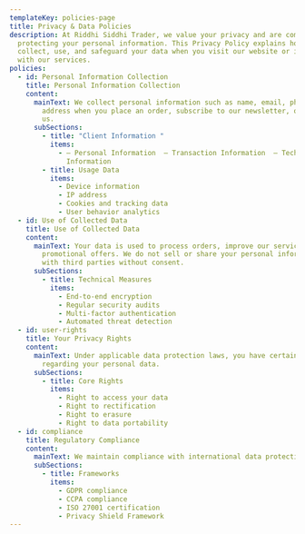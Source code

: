 ```yaml
---
templateKey: policies-page
title: Privacy & Data Policies
description: At Riddhi Siddhi Trader, we value your privacy and are committed to
  protecting your personal information. This Privacy Policy explains how we
  collect, use, and safeguard your data when you visit our website or interact
  with our services.
policies:
  - id: Personal Information Collection
    title: Personal Information Collection
    content:
      mainText: We collect personal information such as name, email, phone number, and
        address when you place an order, subscribe to our newsletter, or contact
        us.
      subSections:
        - title: "Client Information "
          items:
            - – Personal Information  – Transaction Information  – Technical
              Information
        - title: Usage Data
          items:
            - Device information
            - IP address
            - Cookies and tracking data
            - User behavior analytics
  - id: Use of Collected Data
    title: Use of Collected Data
    content:
      mainText: Your data is used to process orders, improve our services, and send
        promotional offers. We do not sell or share your personal information
        with third parties without consent.
      subSections:
        - title: Technical Measures
          items:
            - End-to-end encryption
            - Regular security audits
            - Multi-factor authentication
            - Automated threat detection
  - id: user-rights
    title: Your Privacy Rights
    content:
      mainText: Under applicable data protection laws, you have certain rights
        regarding your personal data.
      subSections:
        - title: Core Rights
          items:
            - Right to access your data
            - Right to rectification
            - Right to erasure
            - Right to data portability
  - id: compliance
    title: Regulatory Compliance
    content:
      mainText: We maintain compliance with international data protection regulations.
      subSections:
        - title: Frameworks
          items:
            - GDPR compliance
            - CCPA compliance
            - ISO 27001 certification
            - Privacy Shield Framework
---
```

